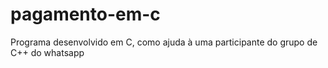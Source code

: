 # pagamento-em-c
Programa desenvolvido em C, como ajuda à uma participante do grupo de C++ do whatsapp

